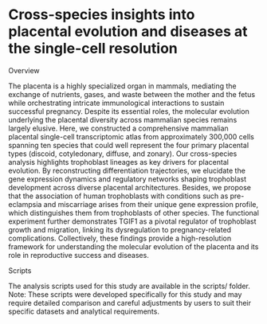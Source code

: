 # Cross-species insights into placental evolution and diseases at the single-cell resolution
Overview


The placenta is a highly specialized organ in mammals, mediating the exchange of nutrients, gases, and waste between the mother and the fetus while orchestrating intricate immunological interactions to sustain successful pregnancy. Despite its essential roles, the molecular evolution underlying the placental diversity across mammalian species remains largely elusive. Here, we constructed a comprehensive mammalian placental single-cell transcriptomic atlas from approximately 300,000 cells spanning ten species that could well represent the four primary placental types (discoid, cotyledonary, diffuse, and zonary). Our cross-species analysis highlights trophoblast lineages as key drivers for placental evolution. By reconstructing differentiation trajectories, we elucidate the gene expression dynamics and regulatory networks shaping trophoblast development across diverse placental architectures. Besides, we propose that the association of human trophoblasts with conditions such as pre-eclampsia and miscarriage arises from their unique gene expression profile, which distinguishes them from trophoblasts of other species. The functional experiment further demonstrates TGIF1 as a pivotal regulator of trophoblast growth and migration, linking its dysregulation to pregnancy-related complications. Collectively, these findings provide a high-resolution framework for understanding the molecular evolution of the placenta and its role in reproductive success and diseases.

Scripts


The analysis scripts used for this study are available in the scripts/ folder.
Note: These scripts were developed specifically for this study and may require detailed comparison and careful adjustments by users to suit their specific datasets and analytical requirements.

